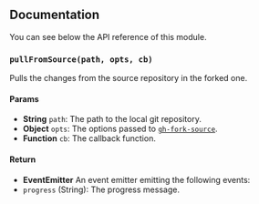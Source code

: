 ## Documentation

You can see below the API reference of this module.

### `pullFromSource(path, opts, cb)`
Pulls the changes from the source repository in the forked one.

#### Params

- **String** `path`: The path to the local git repository.
- **Object** `opts`: The options passed to [`gh-fork-source`](https://github.com/IonicaBiau/gh-fork-source).
- **Function** `cb`: The callback function.

#### Return
- **EventEmitter** An event emitter emitting the following events:
 - `progress` (String): The progress message.

